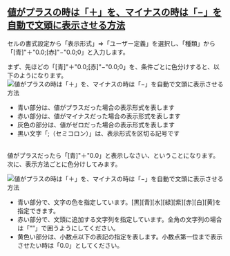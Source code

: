 ## [値がプラスの時は「＋」を、マイナスの時は「−」を自動で文頭に表示させる方法](https://www.offinet.com/news/entry_52492.html)

セルの書式設定から「表示形式」⇒「ユーザー定義」を選択し、「種類」から「[青]"＋"0.0;[赤]"−"0.0;0」と入力します。<br>

まず、先ほどの「[青]"＋"0.0;[赤]"−"0.0;0」を、条件ごとに色分けすると、以下のようになります。<br>
![値がプラスの時は「＋」を、マイナスの時は「−」を自動で文頭に表示させる方法](https://www.offinet.com/news/img/img/52492-2.jpg)<br>

- 青い部分は、値がプラスだった場合の表示形式を表します
- 赤い部分は、値がマイナスだった場合の表示形式を表します
- 灰色の部分は、値がゼロだった場合の表示形式を表します
- 黒い文字「;（セミコロン）」は、表示形式を区切る記号です

<br>
値がプラスだったら「[青]"＋"0.0」と表示しなさい、ということになります。<br>
次に、表示方法ごとに色分けしてみます。<br>

![値がプラスの時は「＋」を、マイナスの時は「−」を自動で文頭に表示させる方法](https://www.offinet.com/news/img/img/52492-3.jpg)<Br>
- 青い部分で、文字の色を指定しています。[黒][青][水][緑][紫][赤][白][黄]を指定できます。
- 赤い部分で、文頭に追加する文字列を指定しています。全角の文字列の場合は「””」で囲うようにしてください。
- 黄色い部分は、小数点以下の表記の指定を表します。小数点第一位まで表示させたい時は「0.0」としてください。
